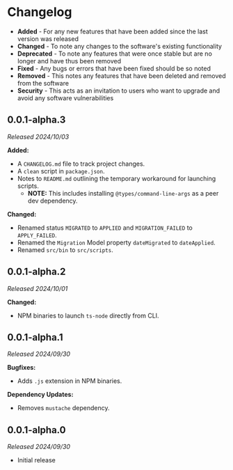 # Changelog
- **Added** - For any new features that have been added since the last version was released
- **Changed** - To note any changes to the software's existing functionality
- **Deprecated** - To note any features that were once stable but are no longer and have thus been removed
- **Fixed** - Any bugs or errors that have been fixed should be so noted
- **Removed** - This notes any features that have been deleted and removed from the software
- **Security** - This acts as an invitation to users who want to upgrade and avoid any software vulnerabilities


## 0.0.1-alpha.3
_Released 2024/10/03_

**Added:**

- A `CHANGELOG.md` file to track project changes.
- A `clean` script in `package.json`.
- Notes to `README.md` outlining the temporary workaround for launching scripts.
  - **NOTE:** This includes installing `@types/command-line-args` as a peer dev dependency.

**Changed:**

- Renamed status `MIGRATED` to `APPLIED` and `MIGRATION_FAILED` to `APPLY_FAILED`.
- Renamed the `Migration` Model property `dateMigrated` to `dateApplied`.
- Renamed `src/bin` to `src/scripts`.


## 0.0.1-alpha.2
_Released 2024/10/01_

**Changed:**

- NPM binaries to launch `ts-node` directly from CLI.


## 0.0.1-alpha.1
_Released 2024/09/30_

**Bugfixes:**

- Adds `.js` extension in NPM binaries.

**Dependency Updates:**

- Removes `mustache` dependency.


## 0.0.1-alpha.0
_Released 2024/09/30_

- Initial release
